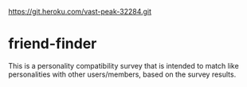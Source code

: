 https://git.heroku.com/vast-peak-32284.git
# friend-finder
This is a personality compatibility survey that is intended to match like personalities with other users/members, based on the survey results.



